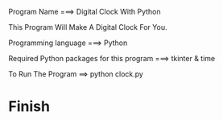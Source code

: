 Program Name ===> Digital Clock With Python 

This Program Will Make A Digital Clock For You.

Programming language ===> Python

Required Python packages for this program ===> tkinter & time

To Run The Program ==> python clock.py

# Finish 
